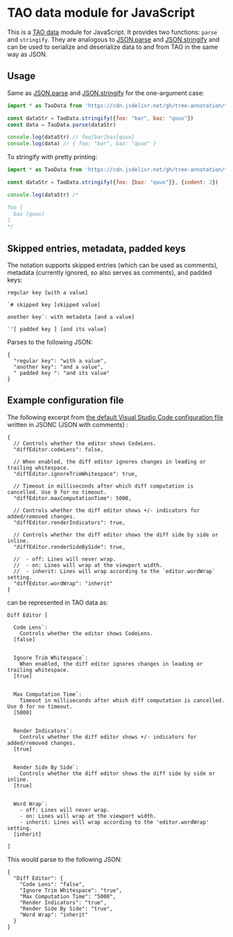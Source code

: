 # TAO data module for JavaScript

This is a [TAO data](https://www.tree-annotation.org/#data) module for JavaScript. It provides two functions: `parse` and `stringify`. They are analogous to [JSON.parse](https://developer.mozilla.org/en-US/docs/Web/JavaScript/Reference/Global_Objects/JSON/parse) and [JSON.stringify](https://developer.mozilla.org/en-US/docs/Web/JavaScript/Reference/Global_Objects/JSON/stringify) and can be used to serialize and deserialize data to and from TAO in the same way as JSON.

## Usage

Same as [JSON.parse](https://developer.mozilla.org/en-US/docs/Web/JavaScript/Reference/Global_Objects/JSON/parse) and [JSON.stringify](https://developer.mozilla.org/en-US/docs/Web/JavaScript/Reference/Global_Objects/JSON/stringify) for the one-argument case:

```js
import * as TaoData from 'https://cdn.jsdelivr.net/gh/tree-annotation/tao-data-js@v1-2021-03-22-beta/bundle.js'

const dataStr = TaoData.stringify({foo: "bar", baz: "quux"})
const data = TaoData.parse(dataStr)

console.log(dataStr) // foo[bar]baz[quux]
console.log(data) // { foo: "bar", baz: "quux" }
```

To stringify with pretty printing:

```js
import * as TaoData from 'https://cdn.jsdelivr.net/gh/tree-annotation/tao-data-js@v1-2021-03-22-beta/bundle.js'

const dataStr = TaoData.stringify({foo: {baz: "quux"}}, {indent: 2})

console.log(dataStr) /*

foo [
  baz [quux]
]
*/
```

## Skipped entries, metadata, padded keys

The notation supports skipped entries (which can be used as comments), metadata (currently ignored, so also serves as comments), and padded keys:

```
regular key [with a value]

`# skipped key [skipped value]

another key`: with metadata [and a value]

`'[ padded key ] [and its value]
```

Parses to the following JSON:

```
{
  "regular key": "with a value",
  "another key": "and a value",
  " padded key ": "and its value"
}
```

## Example configuration file

The following excerpt from [the default Visual Studio Code configuration file](https://code.visualstudio.com/docs/getstarted/settings#_default-settings) written in JSONC (JSON with comments) :

```
{
  // Controls whether the editor shows CodeLens.
  "diffEditor.codeLens": false,

  // When enabled, the diff editor ignores changes in leading or trailing whitespace.
  "diffEditor.ignoreTrimWhitespace": true,

  // Timeout in milliseconds after which diff computation is cancelled. Use 0 for no timeout.
  "diffEditor.maxComputationTime": 5000,

  // Controls whether the diff editor shows +/- indicators for added/removed changes.
  "diffEditor.renderIndicators": true,

  // Controls whether the diff editor shows the diff side by side or inline.
  "diffEditor.renderSideBySide": true,

  //  - off: Lines will never wrap.
  //  - on: Lines will wrap at the viewport width.
  //  - inherit: Lines will wrap according to the `editor.wordWrap` setting.
  "diffEditor.wordWrap": "inherit"
}
```

can be represented in TAO data as:

```
Diff Editor [

  Code Lens`:
    Controls whether the editor shows CodeLens.
  [false]


  Ignore Trim Whitespace`:
    When enabled, the diff editor ignores changes in leading or trailing whitespace.
  [true]


  Max Computation Time`:
    Timeout in milliseconds after which diff computation is cancelled. Use 0 for no timeout.
  [5000]


  Render Indicators`:
    Controls whether the diff editor shows +/- indicators for added/removed changes.
  [true]


  Render Side By Side`:
    Controls whether the diff editor shows the diff side by side or inline.
  [true]
  

  Word Wrap`:
    - off: Lines will never wrap.
    - on: Lines will wrap at the viewport width.
    - inherit: Lines will wrap according to the 'editor.wordWrap' setting.
  [inherit]

]
```

This would parse to the following JSON:

```
{
  "Diff Editor": {
    "Code Lens": "false",
    "Ignore Trim Whitespace": "true",
    "Max Computation Time": "5000",
    "Render Indicators": "true",
    "Render Side By Side": "true",
    "Word Wrap": "inherit"
  }
}
```